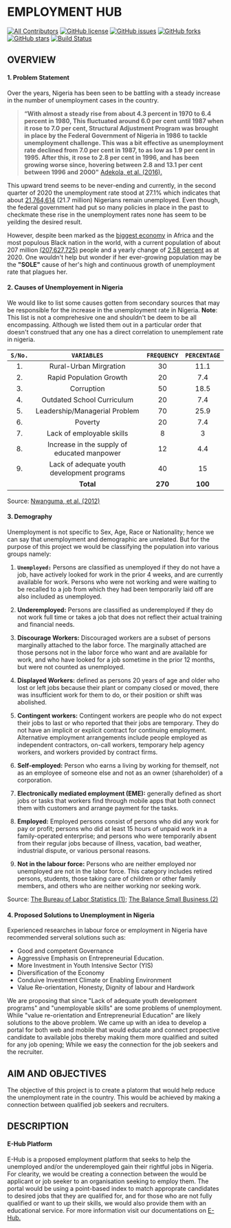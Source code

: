 # **EMPLOYMENT HUB**


<!-- ALL-CONTRIBUTORS-BADGE:START - Do not remove or modify this section -->
[![All Contributors](https://img.shields.io/badge/all_contributors-1-orange.svg?style=plastic)](#contributors)
[![GitHub license](https://img.shields.io/github/license/Oisavictor/E-Hub?style=plastic)](https://github.com/Oisavictor/E-Hub/blob/main/LICENSE)
[![GitHub issues](https://img.shields.io/github/issues/Oisavictor/E-Hub?style=plastic)](https://github.com/Oisavictor/E-Hub/issues)
[![GitHub forks](https://img.shields.io/github/forks/Oisavictor/E-Hub?style=plastic)](https://github.com/Oisavictor/E-Hub/network)
[![GitHub stars](https://img.shields.io/github/stars/Oisavictor/E-Hub?style=plastic)](https://github.com/Oisavictor/E-Hub/stargazers)
[![Build Status](https://travis-ci.com/Oisavictor/E-Hub.svg?branch=main)](https://travis-ci.com/Oisavictor/E-Hub)

## **OVERVIEW**

#### 1. **Problem Statement**

Over the years, Nigeria has been seen to be battling with a steady increase in the number of unemployment cases in the country.

   > __“With almost a steady rise from about 4.3 percent in 1970 to 6.4 percent in 1980, This fluctuated around 6.0 per cent until 1987 when it rose to 7.0 per cent, Structural Adjustment Program was brought in place by the Federal Government of Nigeria in 1986 to tackle unemployment challenge. This was a bit effective as unemployment rate declined from 7.0 per cent in 1987, to as low as 1.9 per cent in 1995. After this, it rose to 2.8 per cent in 1996, and has been growing worse since, hovering between 2.8 and 13.1 per cent between 1996 and 2000"__ [Adekola, et al. (2016).][1]

This upward trend seems to be never-ending and currently, in the second quarter of 2020 the unemployment rate stood at 27.1% which indicates that about [21,764,614][2] (21.7 million) Nigerians remain unemployed. Even though, the federal government had put so many policies in place in the past to checkmate these rise in the unemployment rates none has seem to be yeilding the desired result.

However, despite been marked as the [biggest economy][3] in Africa and the most populous Black nation in the world, with a current population of about 207 million [(207,627,725)][4] people and a yearly change of [2.58 percent][4] as at 2020. One wouldn't help but wonder if her ever-growing population may be the **"SOLE"** cause of her's high and continuous growth of unemployment rate that plagues her.

#### 2. **Causes of Unemployement in Nigeria**

We would like to list some causes gotten from secondary sources that may be responsible for the increase in the unemployment rate in Nigeria. **Note**: This list is not a comprehesive one and shouldn't be deem to be all encompassing. Although we listed them out in a particular order that doesn't construed that any one has a direct correlation to unemplement rate in nigeria.

|**`S/No.`**|**`VARIABLES`**|**`FREQUENCY`**|**`PERCENTAGE`**|
|:-:|:-------:|:-------:|:--------:|
|1.|Rural-Urban Mirgration| 30 | 11.1 |
|2.|Rapid Population Growth| 20 | 7.4 |
|3.|Corruption| 50 | 18.5 |
|4.|Outdated School Curriculum| 20 | 7.4 |
|5.|Leadership/Managerial Problem| 70 | 25.9 |
|6.|Poverty| 20 | 7.4 |
|7.|Lack of employable skills| 8 | 3 |
|8.|Increase in the supply of educated manpower| 12 | 4.4 |
|9.|Lack of adequate youth development programs| 40 | 15 |
|  |**Total**|**270** | **100** |

Source: [Nwanguma, et al. (2012)][5]

#### 3. **Demography**

Unemployment is not specific to Sex, Age, Race or Nationality; hence we can say that unemployment and demographic are unrelated. But for the purpose of this project we would be classifying the population into various groups namely:

1. **`Unemployed:`** Persons are classified as unemployed if they do not have a job, have actively looked for work in the prior 4 weeks, and are currently available for work. Persons who were not working and were waiting to be recalled to a job from which they had been temporarily laid off are also included as unemployed.

2. **Underemployed:** Persons are classified as underemployed if they do not work full time or takes a job that does not reflect their actual training and financial needs.

3. **Discourage Workers:** Discouraged workers are a subset of persons marginally attached to the labor force. The marginally attached are those persons not in the labor force who want and are available for work, and who have looked for a job sometime in the prior 12 months, but were not counted as unemployed.

4. **Displayed Workers:** defined as persons 20 years of age and older who lost or left jobs because their plant or company closed or moved, there was insufficient work for them to do, or their position or shift was abolished.

5. **Contingent workers:** Contingent workers are people who do not expect their jobs to last or who reported that their jobs are temporary. They do not have an implicit or explicit contract for continuing employment. Alternative employment arrangements include people employed as independent contractors, on-call workers, temporary help agency workers, and workers provided by contract firms.

6. **Self-employed:** Person who earns a living by working for themself, not as an employee of someone else and not as an owner (shareholder) of a corporation.

7. **Electronically mediated employment (EME):** generally defined as short jobs or tasks that workers find through mobile apps that both connect them with customers and arrange payment for the tasks.

8. **Employed:** Employed persons consist of persons who did any work for pay or profit; persons who did at least 15 hours of unpaid work in a family-operated enterprise; and persons who were temporarily absent from their regular jobs because of illness, vacation, bad weather, industrial dispute, or various personal reasons. 

9. **Not in the labour force:** Persons who are neither employed nor unemployed are not in the labor force. This category includes retired persons, students, those taking care of children or other family members, and others who are neither working nor seeking work.

Source: [The Bureau of Labor Statistics (1)][6]; [The Balance Small Business (2)][7]

#### 4. **Proposed Solutions to Unemployment in Nigeria**

Experienced researches in labour force or employment in Nigeria have recommended serveral solutions such as:

- Good and competent Governance
- Aggressive Emphasis on Entrepreneurial Education.
- More Investment in Youth Intensive Sector (YIS)
- Diversification of the Economy
- Conduive Investment Climate or Enabling Environment
- Value Re-orientation, Honesty, Dignity of labour and Hardwork

We are proposing that since "Lack of adequate youth development programs" and "unemployable skills" are some problems of unemployment. While "value re-orientation and Entrepreneurial Education" are likely solutions to the above problem. We came up with an idea to develop a portal for both web and mobile that would educate and connect propective candidate to available jobs thereby making them more qualified and suited for any job opening; While we easy the connection for the job seekers and the recruiter.

## **AIM AND OBJECTIVES**

The objective of this project is to create a platorm that would help reduce the unemployment rate in the country. This would be achieved by making a connection between qualified job seekers and recruiters.

## **DESCRIPTION**

#### **E-Hub Platform**

E-Hub is a proposed employment platform that seeks to help the unemployed and/or the underemployed gain their rightful jobs in Nigeria. For clearity, we would be creating a connection between the would be applicant or job seeker to an organisation seeking to employ them. The portal would be using a point-based index to match approprate candidates to desired jobs that they are qualified for, and for those who are not fully qualified or want to up their skills, we would also provide them with an educational service. For more information visit our documentations on [E-Hub.](#)

<!-- Markdown links -->

[1]: http://eprints.covenantuniversity.edu.ng/6771/1/ISROSET-IJSRMS-00209.pdf "ADEKOLA"

[2]: https://nairametrics.com/2020/08/14/breaking-nigeria-unemployment-rate-jumps-to-27-1 "Unemployment"

[3]: https://www.bloomberg.com/news/articles/2020-03-03/nigeria-now-tops-south-africa-as-the-continent-s-biggest-economy "biggest economy"

[4]: https://www.worldometers.info/world-population/nigeria-population/ "Population growth"

[5]: https://journal-archieves23.webs.com/1125-1141.pdf "Table"

[6]: https://www.bls.gov/cps/lfcharacteristics.htm#unemp "bls"

[7]: https://www.thebalancesmb.com/what-does-it-mean-to-be-self-employed-398471 "balance"
